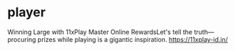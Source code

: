 # player
Winning Large with 11xPlay Master Online RewardsLet's tell the truth—procuring prizes while playing is a gigantic inspiration.
https://11xplay-id.in/
